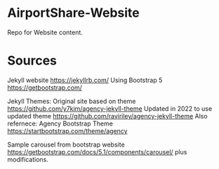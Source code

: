 # AirportShare-Website
Repo for Website content.  

# Sources
Jekyll website https://jekyllrb.com/
Using Bootstrap 5  https://getbootstrap.com/

Jekyll Themes: 
Original site based on theme https://github.com/y7kim/agency-jekyll-theme
Updated in 2022 to use updated theme https://github.com/raviriley/agency-jekyll-theme
Also refernece: Agency Bootstrap Theme https://startbootstrap.com/theme/agency

Sample carousel from bootstrap website https://getbootstrap.com/docs/5.1/components/carousel/ plus modifications. 


